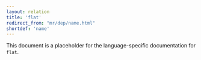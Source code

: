 ```yaml
---
layout: relation
title: 'flat'
redirect_from: "mr/dep/name.html"
shortdef: 'name'
---
```


This document is a placeholder for the language-specific documentation
for `flat`.
